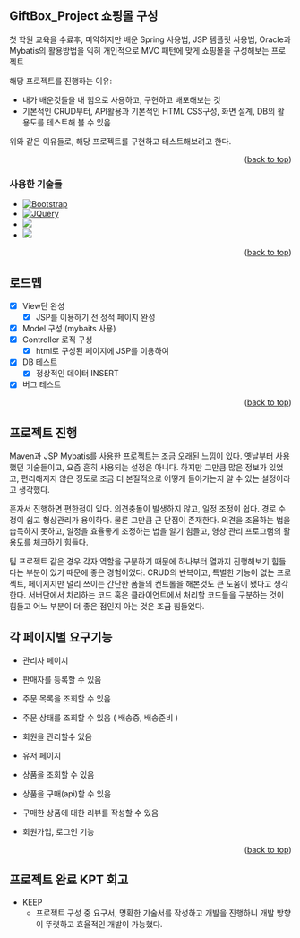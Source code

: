 
<a name="readme-top"></a>

<!-- ABOUT THE PROJECT -->
## GiftBox_Project 쇼핑몰 구성

첫 학원 교육을 수료후, 미약하지만 배운 Spring 사용법, JSP 템플릿 사용법, Oracle과 Mybatis의 활용방법을 익혀 개인적으로 MVC 패턴에 맞게 쇼핑몰을 구성해보는 프로젝트

해당 프로젝트를 진행하는 이유:
* 내가 배운것들을 내 힘으로 사용하고, 구현하고 배포해보는 것
* 기본적인 CRUD부터, API활용과 기본적인 HTML CSS구성, 화면 설계, DB의 활용도를 테스트해 볼 수 있음

위와 같은 이유들로, 해당 프로젝트를 구현하고 테스트해보려고 한다.

<p align="right">(<a href="#readme-top">back to top</a>)</p>



### 사용한 기술들

* [![Bootstrap][Bootstrap.com]][Bootstrap-url]
* [![JQuery][JQuery.com]][JQuery-url]
* <img src="https://img.shields.io/badge/springboot-6DB33F?style=for-the-badge&logo=springboot&logoColor=white">
* <img src="https://img.shields.io/badge/git-F05032?style=for-the-badge&logo=git&logoColor=white">

<p align="right">(<a href="#readme-top">back to top</a>)</p>

<!-- ROADMAP -->
## 로드맵

- [x] View단 완성
   - [x] JSP를 이용하기 전 정적 페이지 완성 
- [x] Model 구성 (mybaits 사용)
- [x] Controller 로직 구성
   - [x] html로 구성된 페이지에 JSP를 이용하여 
- [x] DB 테스트
   - [x] 정상적인 데이터 INSERT
- [x] 버그 테스트

<p align="right">(<a href="#readme-top">back to top</a>)</p>

<!-- CONTRIBUTING -->
## 프로젝트 진행

Maven과 JSP Mybatis를 사용한 프로젝트는 조금 오래된 느낌이 있다. 옛날부터 사용했던 기술들이고, 요즘 흔히 사용되는 설정은 아니다. 하지만 그만큼 많은 정보가 있었고, 편리해지지 않은 정도로 조금 더 본질적으로 어떻게 돌아가는지 알 수 있는 설정이라고 생각했다.

혼자서 진행하면 편한점이 있다. 의견충돌이 발생하지 않고, 일정 조정이 쉽다. 경로 수정이 쉽고 형상관리가 용이하다. 물론 그만큼 근 단점이 존재한다. 의견을 조율하는 법을 습득하지 못하고, 일정을 효율좋게 조정하는 법을 알기 힘들고, 형상 관리 프로그램의 활용도를 체크하기 힘들다.

팀 프로젝트 같은 경우 각자 역할을 구분하기 때문에 하나부터 열까지 진행해보기 힘들다는 부분이 있기 때문에 좋은 경험이었다. CRUD의 반복이고, 특별한 기능이 없는 프로젝트, 페이지지만 널리 쓰이는 간단한 폼들의 컨트롤을 해본것도 큰 도움이 됐다고 생각한다. 서버단에서 차리하는 코드 혹은 클라이언트에서 처리할 코드들을 구분하는 것이 힘들고 어느 부분이 더 좋은 점인지 아는 것은 조금 힘들었다.


## 각 페이지별 요구기능

* 관리자 페이지
 * 판매자를 등록할 수 있음
 * 주문 목록을 조회할 수 있음
 * 주문 상태를 조회할 수 있음 ( 배송중, 배송준비 )
 * 회원을 관리할수 있음

* 유저 페이지
 * 상품을 조회할 수 있음
 * 상품을 구매(api)할 수 있음
 * 구매한 상품에 대한 리뷰를 작성할 수 있음
 * 회원가입, 로그인 기능

   

<p align="right">(<a href="#readme-top">back to top</a>)</p>


## 프로젝트 완료 KPT 회고

* KEEP
   * 프로젝트 구성 중 요구서, 명확한 기술서를 작성하고 개발을 진행하니 개발 방향이 뚜렷하고 효율적인 개발이 가능했다.



<!-- MARKDOWN LINKS & IMAGES -->
<!-- https://www.markdownguide.org/basic-syntax/#reference-style-links -->
[contributors-shield]: https://img.shields.io/github/contributors/othneildrew/Best-README-Template.svg?style=for-the-badge
[contributors-url]: https://github.com/othneildrew/Best-README-Template/graphs/contributors
[forks-shield]: https://img.shields.io/github/forks/othneildrew/Best-README-Template.svg?style=for-the-badge
[forks-url]: https://github.com/othneildrew/Best-README-Template/network/members
[stars-shield]: https://img.shields.io/github/stars/othneildrew/Best-README-Template.svg?style=for-the-badge
[stars-url]: https://github.com/othneildrew/Best-README-Template/stargazers
[issues-shield]: https://img.shields.io/github/issues/othneildrew/Best-README-Template.svg?style=for-the-badge
[issues-url]: https://github.com/othneildrew/Best-README-Template/issues
[license-shield]: https://img.shields.io/github/license/othneildrew/Best-README-Template.svg?style=for-the-badge
[license-url]: https://github.com/othneildrew/Best-README-Template/blob/master/LICENSE.txt
[linkedin-shield]: https://img.shields.io/badge/-LinkedIn-black.svg?style=for-the-badge&logo=linkedin&colorB=555
[linkedin-url]: https://linkedin.com/in/othneildrew
[product-screenshot]: images/screenshot.png
[Next.js]: https://img.shields.io/badge/next.js-000000?style=for-the-badge&logo=nextdotjs&logoColor=white
[Next-url]: https://nextjs.org/
[React.js]: https://img.shields.io/badge/React-20232A?style=for-the-badge&logo=react&logoColor=61DAFB
[React-url]: https://reactjs.org/
[Vue.js]: https://img.shields.io/badge/Vue.js-35495E?style=for-the-badge&logo=vuedotjs&logoColor=4FC08D
[Vue-url]: https://vuejs.org/
[Angular.io]: https://img.shields.io/badge/Angular-DD0031?style=for-the-badge&logo=angular&logoColor=white
[Angular-url]: https://angular.io/
[Svelte.dev]: https://img.shields.io/badge/Svelte-4A4A55?style=for-the-badge&logo=svelte&logoColor=FF3E00
[Svelte-url]: https://svelte.dev/
[Laravel.com]: https://img.shields.io/badge/Laravel-FF2D20?style=for-the-badge&logo=laravel&logoColor=white
[Laravel-url]: https://laravel.com
[Bootstrap.com]: https://img.shields.io/badge/Bootstrap-563D7C?style=for-the-badge&logo=bootstrap&logoColor=white
[Bootstrap-url]: https://getbootstrap.com
[JQuery.com]: https://img.shields.io/badge/jQuery-0769AD?style=for-the-badge&logo=jquery&logoColor=white
[JQuery-url]: https://jquery.com 
